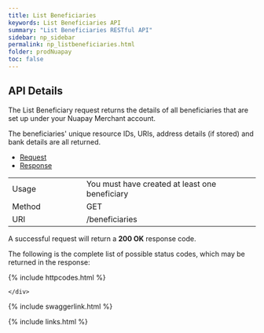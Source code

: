 ```yaml
---
title: List Beneficiaries
keywords: List Beneficiaries API
summary: "List Beneficiaries RESTful API"
sidebar: np_sidebar
permalink: np_listbeneficiaries.html
folder: prodNuapay
toc: false
---
```


## API Details

The List Beneficiary request returns the details of all beneficiaries that are set up under your Nuapay Merchant account.

The beneficiaries' unique resource IDs, URIs, address details (if stored) and bank details are all returned.

<ul id="profileTabs" class="nav nav-tabs">
    <li class="active"><a href="#profile" data-toggle="tab">Request</a></li>
    <li><a href="#about" data-toggle="tab">Response</a></li>
   
</ul>
  <div class="tab-content">
<div role="tabpanel" class="tab-pane active" id="profile">


  <table>
<colgroup>
<col width="30%" />
<col width="90%" />
</colgroup>

<tbody>
<tr>
<td markdown="span">Usage</td>
<td markdown="span">You must have created at least one beneficiary</td>
</tr>
<tr>
<td markdown="span">Method</td>
<td markdown="span"><span class="label label-success">GET </span>
</td>
</tr>
<tr>
<td markdown="span">URI</td>
<td markdown="span">/beneficiaries
</td>
</tr>
</tbody>
</table>



</div>

<div role="tabpanel" class="tab-pane" id="about">
<p>A successful request will return a <b>200 OK</b> response code.</p>
<p>The following is the complete list of possible status codes, which may be returned in the response:</p>
      {% include httpcodes.html %}
    
    
    </div>


</div>

{% include swaggerlink.html %}


{% include links.html %}
